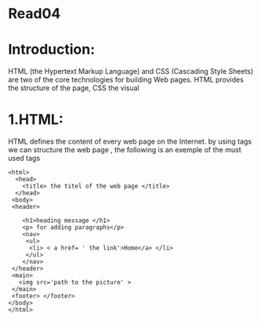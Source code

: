 # Read04
# Introduction:

HTML (the Hypertext Markup Language) and CSS (Cascading Style Sheets) are two of the core technologies for building Web pages. HTML provides the structure of the page, CSS the visual

# 1.HTML:
HTML defines the content of every web page on the Internet.
by using tags we can structure the web page , the following is an exemple of the must used tags 


    <html>
      <head>
        <title> the titel of the web page </title>
      </head>
     <body>
     <header> 

        <h1>heading message </h1>
        <p> for adding paragraphs</p>
        <nav> 
         <ul>
          <li> < a href= ' the link'>Home</a> </li>
         </ul>    
        </nav>
     </header>
     <main>
       <img src='path to the picture' >
     </main>
     <footer> </footer>
    </body>
    </html>